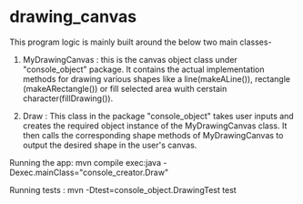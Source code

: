 # drawing_canvas
This program logic is mainly built around the below two main classes-
1) MyDrawingCanvas : this is the canvas object class under "console_object" package. It contains the actual implementation methods for drawing various shapes like a line(makeALine()), rectangle (makeARectangle()) or fill selected area wuith cerstain character(fillDrawing()).

2) Draw :  This class in the package "console_object" takes user inputs and creates the required object instance of the MyDrawingCanvas class. It then calls the corresponding shape methods of MyDrawingCanvas to output the desired shape in the user's canvas.



Running the app:
mvn compile exec:java -Dexec.mainClass="console_creator.Draw"

Running tests :
mvn -Dtest=console_object.DrawingTest test
